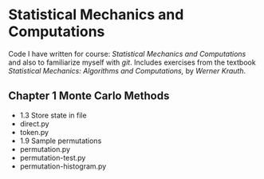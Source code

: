 # Statistical Mechanics and Computations
Code I have written for course: *Statistical Mechanics and Computations*
 and also to familiarize myself with _git_. Includes exercises from the textbook
*Statistical Mechanics: Algorithms and Computations,* by *Werner Krauth*.

## Chapter 1 Monte Carlo Methods

* 1.3 Store state in file
 * direct.py
 * token.py
* 1.9 Sample permutations
 *  permutation.py
 * permutation-test.py
 * permutation-histogram.py
          



